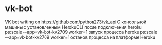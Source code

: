 # vk-bot
VK bot writing on https://github.com/python273/vk_api 
С консольной машины с установленным HerokuCLI после подключения 
heroku ps:scale --app=vk-bot-kv2709 worker=1 запуск процесса 
heroku ps:scale --app=vk-bot-kv2709 worker=1 останов процесса 
на платформе Heroku
